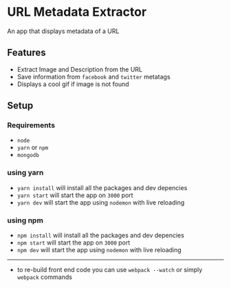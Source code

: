 # URL Metadata Extractor

An app that displays metadata of a URL

## Features

- Extract Image and Description from the URL
- Save information from `facebook` and `twitter` metatags
- Displays a cool gif if image is not found

## Setup

### Requirements
- `node`
- `yarn` or `npm`
- `mongodb`


### using yarn
- `yarn install` will install all the packages and dev depencies
- `yarn start` will start the app on `3000` port
- `yarn dev` will start the app using `nodemon` with live reloading


### using npm
- `npm install` will install all the packages and dev depencies
- `npm start` will start the app on `3000` port
- `npm dev` will start the app using `nodemon` with live reloading

---
- to re-build front end code you can use `webpack --watch` or simply `webpack` commands
